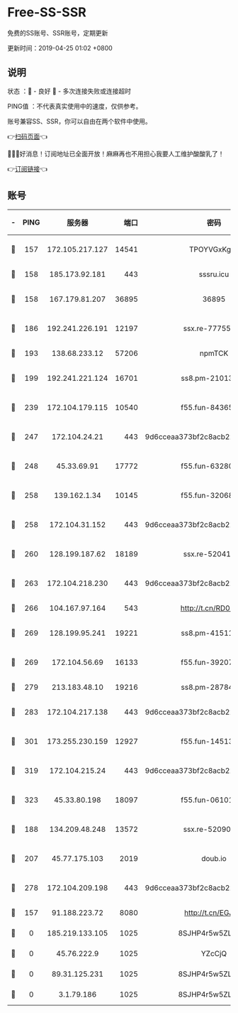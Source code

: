 # Free-SS-SSR

免费的SS账号、SSR账号，定期更新

更新时间：2019-04-25 01:02 +0800

## 说明

状态     ：🙂 - 良好 🙁 - 多次连接失败或连接超时

PING值   ：不代表真实使用中的速度，仅供参考。

账号兼容SS、SSR，你可以自由在两个软件中使用。

👉[扫码页面](https://liesauer.github.io/Free-SS-SSR/)👈

🎉🎉🎉好消息！订阅地址已全面开放！麻麻再也不用担心我要人工维护酸酸乳了！

👉[订阅链接](https://www.liesauer.net/yogurt/subscribe?ACCESS_TOKEN=DAYxR3mMaZAsaqUb)👈

## 账号

|-|PING|服务器|端口|密码|加密方式|区域|
|:----:|:----:|:-----:|-----:|:----:|:----:|:----:|
|🙂|157|172.105.217.127|14541|TPOYVGxKglpi|aes-256-cfb|JP|
|🙂|158|185.173.92.181|443|sssru.icu|rc4-md5|RU|
|🙂|158|167.179.81.207|36895|36895|aes-256-cfb|JP|
|🙂|186|192.241.226.191|12197|ssx.re-77755676|aes-256-cfb|US|
|🙂|193|138.68.233.12|57206|npmTCK|rc4-md5|US|
|🙂|199|192.241.221.124|16701|ss8.pm-21013391|aes-256-cfb|US|
|🙂|239|172.104.179.115|10540|f55.fun-84365606|aes-256-cfb|SG|
|🙂|247|172.104.24.21|443|9d6cceaa373bf2c8acb22e60b6a58be6|aes-256-cfb|US|
|🙂|248|45.33.69.91|17772|f55.fun-63280401|aes-256-cfb|US|
|🙂|258|139.162.1.34|10145|f55.fun-32068560|aes-256-cfb|SG|
|🙂|258|172.104.31.152|443|9d6cceaa373bf2c8acb22e60b6a58be6|aes-256-cfb|US|
|🙂|260|128.199.187.62|18189|ssx.re-52041116|aes-256-cfb|SG|
|🙂|263|172.104.218.230|443|9d6cceaa373bf2c8acb22e60b6a58be6|aes-256-cfb|US|
|🙂|266|104.167.97.164|543|http://t.cn/RD0D7sx|rc4-md5|CA|
|🙂|269|128.199.95.241|19221|ss8.pm-41511886|aes-256-cfb|SG|
|🙂|269|172.104.56.69|16133|f55.fun-39207182|aes-256-cfb|SG|
|🙂|279|213.183.48.10|19216|ss8.pm-28784579|rc4-md5|RU|
|🙂|283|172.104.217.138|443|9d6cceaa373bf2c8acb22e60b6a58be6|aes-256-cfb|US|
|🙂|301|173.255.230.159|12927|f55.fun-14513205|aes-256-cfb|US|
|🙂|319|172.104.215.24|443|9d6cceaa373bf2c8acb22e60b6a58be6|aes-256-cfb|US|
|🙂|323|45.33.80.198|18097|f55.fun-06101201|aes-256-cfb|US|
|🙂|188|134.209.48.248|13572|ssx.re-52090616|aes-256-cfb|US|
|🙂|207|45.77.175.103|2019|doub.io|aes-128-ctr|SG|
|🙂|278|172.104.209.198|443|9d6cceaa373bf2c8acb22e60b6a58be6|aes-256-cfb|US|
|🙁|157|91.188.223.72|8080|http://t.cn/EGJIyrl|rc4-md5|RU|
|🙁|0|185.219.133.105|1025|8SJHP4r5w5ZLCxpB|rc4-md5|TR|
|🙁|0|45.76.222.9|1025|YZcCjQ|rc4-md5|JP|
|🙁|0|89.31.125.231|1025|8SJHP4r5w5ZLCxpB|rc4-md5|JP|
|🙁|0|3.1.79.186|1025|8SJHP4r5w5ZLCxpB|rc4-md5|SG|
